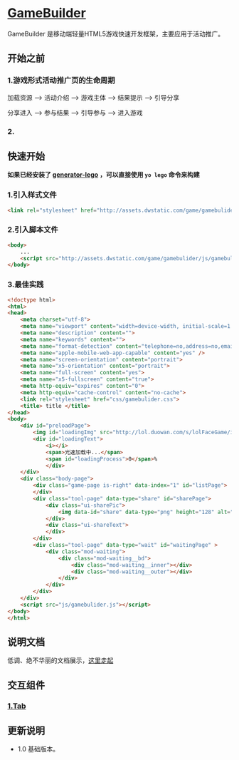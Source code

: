 # [GameBuilder]()

GameBuilder 是移动端轻量HTML5游戏快速开发框架，主要应用于活动推广。

## 开始之前

### 1.游戏形式活动推广页的生命周期

加载资源 --> 活动介绍 --> 游戏主体 --> 结果提示 --> 引导分享

分享进入 --> 参与结果 --> 引导参与 --> 进入游戏

### 2.

## 快速开始

**如果已经安装了 [generator-lego](https://github.com/duowan/generator-lego) ，可以直接使用 `yo lego` 命令来构建**

### 1.引入样式文件

```html
<link rel="stylesheet" href="http://assets.dwstatic.com/game/gamebulider/css/gamebulider.css">
```

### 2.引入脚本文件

```html
<body>
    ...
    <script src="http://assets.dwstatic.com/game/gamebulider/js/gamebulider.js"></script>
</body>
```

### 3.最佳实践

```html
<!doctype html>
<html>
<head>
    <meta charset="utf-8">
    <meta name="viewport" content="width=device-width, initial-scale=1.0, user-scalable=0, minimum-scale=1.0, maximum-scale=1.0">
    <meta name="description" content="">
    <meta name="keywords" content="">
    <meta name="format-detection" content="telephone=no,address=no,email=no">
    <meta name="apple-mobile-web-app-capable" content="yes" />
    <meta name="screen-orientation" content="portrait">
    <meta name="x5-orientation" content="portrait">
    <meta name="full-screen" content="yes">
    <meta name="x5-fullscreen" content="true">
    <meta http-equiv="expires" content="0">
    <meta http-equiv="cache-control" content="no-cache">
    <link rel="stylesheet" href="css/gamebulider.css">
    <title> title </title>
</head>
<body>
    <div id="preloadPage">
        <img id="loadingImg" src="http://lol.duowan.com/s/lolFaceGame/img/icon.png">
        <div id="loadingText">
            <i></i>
            <span>光速加载中...</span>
            <span id="loadingProcess">0</span>%
            </div>
    </div>
    <div class="body-page">
        <div class="game-page is-right" data-index="1" id="listPage">
        </div>
        <div class="tool-page" data-type="share" id="sharePage">
            <div class="ui-sharePic">
                <img data-id="share" data-type="png" height="128" alt="">
            </div>
            <div class="ui-shareText">  
            </div>
        </div>
        <div class="tool-page" data-type="wait" id="waitingPage" >
            <div class="mod-waiting">
                <div class="mod-waiting__bd">
                    <div class="mod-waiting__inner"></div>
                    <div class="mod-waiting__outer"></div>
                </div>
            </div>
        </div>    
    </div>
    <script src="js/gamebulider.js"></script>
</body>
</html>
```

## 说明文档

低调、绝不华丽的文档展示，[这里走起](http://ued.yypm.com/legomobi/3.0.0/src/docs/home.html)

## 交互组件

### [1.Tab](http://ued.yypm.com/legomobi/3.0.0/src/docs/tab.html)



## 更新说明

* 1.0 基础版本。
